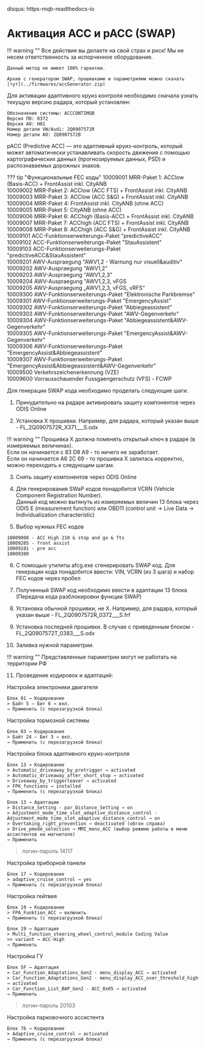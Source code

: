 disqus: https-mqb-readthedocs-io
# Активация ACC и pACC (SWAP)

!!! warning ""
    Все действия вы делаете на свой страх и риск! Мы не несем ответственность за испорченное оборудование.
  
    Данный метод не имеет 100% гарантии.  
  
    Архив с генератором SWAP, прошивками и параметриями можно скачать [тут](../firmwares/accGenerator.zip)

Для активации адаптивного круиз контроля необходимо сначала узнать текущую версию радара, который установлен:  
```
Обозначение системы: ACCCONTIMQB  
Версия ПО: 0372  
Версия АО: H01  
Номер детали VW/Audi: 2Q0907572R  
Номер детали АО: 2Q0907572B  
```

pACC (Predictive ACC) — это адаптивный круиз-контроль, который может автоматически устанавливать скорость движения с помощью картографических данных (прогнозируемых данных, PSD) и распознаваемых дорожных знаков.  

??? tip "Функциональные FEC коды"
    10009001	MRR-Paket 1: ACClow (Basis-ACC) + FrontAssist inkl. CityANB  
    10009002	MRR-Paket 2: ACClow (ACC FTS) + FrontAssist inkl. CityANB   
    10009003	MRR-Paket 3: ACClow (ACC S&G) + FrontAssist inkl. CityANB   
    10009004	MRR-Paket 4: FrontAssist inkl. CityANB (ohne ACC)   
    10009005	MRR-Paket 5: CityANB (ohne ACC)   
    10009006	MRR-Paket 6: ACChigh (Basis-ACC) + FrontAssist inkl. CityANB   
    10009007	MRR-Paket 7: ACChigh (ACC FTS) + FrontAssist inkl. CityANB    
    10009008	MRR-Paket 8: ACChigh (ACC S&G) + FrontAssist inkl. CityANB   
    10009101	ACC-Funktionserweiterungs-Paket "predictiveACC"   
    10009102	ACC-Funktionserweiterungs-Paket "StauAssistent"   
    10009103	ACC-Funktionserweiterungs-Paket "predictiveACC&StauAssistent"   
    10009201	AWV-Auspraegung "AWV1,2 - Warnung nur visuell&auditiv"   
    10009202	AWV-Auspraegung "AWV1,2"   
    10009203	AWV-Auspraegung "AWV1,2,3"   
    10009204	AWV-Auspraegung "AWV1,2,3, vFGS   
    10009205	AWV-Auspraegung „AWV1,2,3, vFGS, vRFS“  
    10009300	AWV-Funktionserweiterungs-Paket "Elektronische Parkbremse"  
    10009301	AWV-Funktionserweiterungs-Paket "EmergencyAssist"   
    10009302	AWV-Funktionserweiterungs-Paket "Abbiegeassistent"   
    10009303	AWV-Funktionserweiterungs-Paket "AWV-Gegenverkehr"   
    10009304	AWV-Funktionserweiterungs-Paket "Abbiegeassistent&AWV-Gegenverkehr"   
    10009305	AWV-Funktionserweiterungs-Paket "EmergencyAssist&AWV-Gegenverkehr"   
    10009306	AWV-Funktionserweiterungs-Paket "EmergencyAssist&Abbiegeassistent"   
    10009307	AWV-Funktionserweiterungs-Paket "EmergencyAssist&Abbiegeassistent&AWV-Gegenverkehr"   
    10009500	Verkehrszeichenerkennung (VZE)  
    10009600	Vorrausschauender Fussgaengerschutz (VFS) - FCWP  

Для генерации SWAP кода необходимо проделать следующие шаги:

1. Принудительно на радаре активировать защиту компонентов через ODIS Online  

2. Установка X прошивки. Например, для радара, который указан выше - FL_2Q0907572R_X371___S.odx

!!! warning ""
    Прошивка Х должна поменять открытый ключ в радаре (в измеряемых величинах).  
    Если он начинается с 83 D8 A9 - то ничего не заработает.  
    Если он начинается A6 2C 69 - то прошивка X залилась корректно, можно переходить к следующим шагам.  

3. Снять защиту компонентов через ODIS Online  

4. Для генерирования SWaP кодов понадобится VCRN (Vehicle Component Registration Number).  
Данный код можно вытянуть из измеряемых величин 13 блока через ODIS E (measurement function) или OBD11 (control unit -> Live Data -> Individualization characteristic)  
   
5. Выбор нужных FEC кодов  
```
10009008 - ACC High 210 & stop and go & fts  
10009205 - front assist  
10009101 - pre acc  
10009300
```

6. С помощью утилиты afcg.exe сгенерировать SWAP код. Для генерации кода понадобится ввести: VIN, VCRN (из 3 шага) и набор FEC кодов через пробел     

7. Полученный SWAP код необходимо ввести в адаптации 13 блока (Передача кода разблокировки функции SWAP)  
   
8. Установка обычной прошивки, не X. Например, для радара, который указан выше - FL_2Q0907572R_0372___S.frf  
   
9. Установка последней прошивки. В случае с приведенным блоком - FL_2Q0907572T_0383___S.odx  

10. Заливка нужной параметрии.

!!! warning ""
    Представленные параметрии могут не работать на территории РФ  

11. Проведение кодировок и адаптаций:  

Настройка электроники двигателя
```
Блок 01 → Кодирование
> Байт 5 — Бит 6 → вкл. 
→ Применить (с перезагрузкой блока)
```
Настройка тормозной системы
```
Блок 03 → Кодирование
> Байт 24 — Бит 3 → вкл. 
→ Применить (с перезагрузкой блока)
```
Настройка блока адаптивного круиз-контроля
```
Блок 13 → Кодирование
> Automatic_driveaway_by_pretrigger → activated
> Automatic_driveaway_after_short_stop → activated
> Driveaway_by_triggerleaver → activated
> FPK_functions → installed
→ Применить (с перезагрузкой блока)
```
```
Блок 13 → Адаптации
> Distance_Setting - par_Distance_Setting → on
> Adjustment_mode_time_slot_adaptive_distance_control - Adjustment_mode_time_slot_adaptive_distance_control → on
> Overtaking_right_prevention → deactivated (обгон справа)
> Drive_pmode_selection → MMI_menu_ACC (выбор режима работы в меню ассистентов на магнитоле) 
→ Применить
```
> логин-пароль 14117 

Настройка приборной панели
```
Блок 17 → Кодирование
> adaptive_cruise_control → yes
→ Применить (с перезагрузкой блока)
```
Настройка гейтвея
```
Блок 19 → Кодирование
> FPA_Funktion_ACC → включить
→ Применить (с перезагрузкой блока)
```
```
Блок 19 → Адаптация
> Multi_function_steering_wheel_control_module Coding Value
>> variant → ACC-High
→ Применить
```
Настройка ГУ
```
Блок 5F → Адаптация
> Car_Function_Adaptations_Gen2 - menu_display_ACC → activated
> Car_Function_Adaptations_Gen2 - menu_display_ACC_over_threshold_high → activated
> Car_Function_List_BAP_Gen2 - ACC_0x05 → activated
→ Применить
```
> логин-пароль 20103

Настройка парковочного ассистента
```
Блок 76 → Кодирование
> Adaptive_cruise_control → activated
→ Применить (с перезагрузкой блока)
```